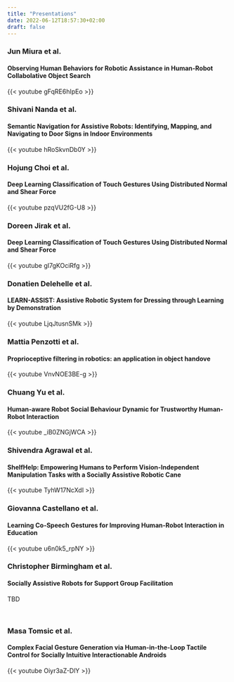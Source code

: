 ```yaml
---
title: "Presentations"
date: 2022-06-12T18:57:30+02:00
draft: false
---
```


### Jun Miura et al.
#### Observing Human Behaviors for Robotic Assistance in Human-Robot Collabolative Object Search
{{< youtube gFqRE6hIpEo >}}
<br />

### Shivani Nanda et al.
#### Semantic Navigation for Assistive Robots: Identifying, Mapping, and Navigating to Door Signs in Indoor Environments
{{< youtube hRoSkvnDb0Y >}}
<br />

### Hojung Choi et al.
#### Deep Learning Classification of Touch Gestures Using Distributed Normal and Shear Force
{{< youtube pzqVU2fG-U8 >}}
<br />

### Doreen Jirak et al.
#### Deep Learning Classification of Touch Gestures Using Distributed Normal and Shear Force
{{< youtube gI7gKOciRfg >}}
<br />

### Donatien Delehelle et al.
#### LEARN-ASSIST: Assistive Robotic System for Dressing through Learning by Demonstration
{{< youtube LjqJtusnSMk >}}
<br />

### Mattia Penzotti et al.
#### Proprioceptive filtering in robotics: an application in object handove
{{< youtube VnvNOE3BE-g >}}
<br />

### Chuang Yu et al.
#### Human-aware Robot Social Behaviour Dynamic for Trustworthy Human-Robot Interaction
{{< youtube _iB0ZNGjWCA >}}
<br />

### Shivendra Agrawal et al.
#### ShelfHelp: Empowering Humans to Perform Vision-Independent Manipulation Tasks with a Socially Assistive Robotic Cane
{{< youtube TyhW17NcXdI >}}
<br />

### Giovanna Castellano et al.
#### Learning Co-Speech Gestures for Improving Human-Robot Interaction in Education
{{< youtube u6n0k5_rpNY >}}
<br />

### Christopher Birmingham et al.
#### Socially Assistive Robots for Support Group Facilitation
TBD

<br />

### Masa Tomsic et al.
#### Complex Facial Gesture Generation via Human-in-the-Loop Tactile Control for Socially Intuitive Interactionable Androids
{{< youtube Oiyr3aZ-DlY >}}
<br />
